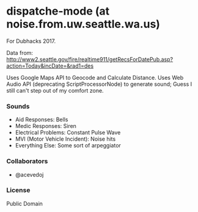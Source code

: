 # dispatche-mode (at noise.from.uw.seattle.wa.us)

For Dubhacks 2017.

Data from: http://www2.seattle.gov/fire/realtime911/getRecsForDatePub.asp?action=Today&incDate=&rad1=des

Uses Google Maps API to Geocode and Calculate Distance. Uses Web Audio API (deprecating ScriptProcessorNode) to generate sound; Guess I still can't step out of my comfort zone.

### Sounds

* Aid Responses: Bells
* Medic Responses: Siren
* Electrical Problems: Constant Pulse Wave
* MVI (Motor Vehicle Incident): Noise hits
* Everything Else: Some sort of arpeggiator


### Collaborators

* @acevedoj

### License

Public Domain
